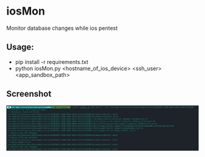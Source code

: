 # iosMon
Monitor database changes while ios pentest

## Usage:
* pip install -r requirements.txt
* python iosMon.py <hostname_of_ios_device> <ssh_user> <app_sandbox_path>

## Screenshot
![alt Screenshot](https://github.com/alokkumar0200/iosMon/blob/main/2022-01-16_04-38.png)

